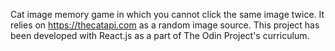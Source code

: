 Cat image memory game in which you cannot click the same image twice.
It relies on https://thecatapi.com as a random image source. This project has been developed with React.js as a part of The Odin Project's curriculum. 